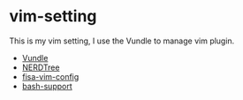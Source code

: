 # vim-setting

This is my vim setting, I use the Vundle to manage vim plugin.

* [Vundle](https://github.com/gmarik/Vundle.vim)
* [NERDTree](https://github.com/scrooloose/nerdtree)
* [fisa-vim-config](https://github.com/fisadev/fisa-vim-config)
* [bash-support](https://github.com/vim-scripts/bash-support.vim)
